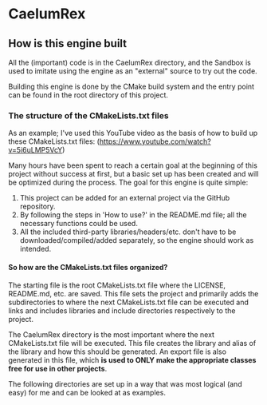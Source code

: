 # CaelumRex
## How is this engine built
All the (important) code is in the CaelumRex directory, and the Sandbox is used to imitate using the engine as an "external"
source to try out the code.

Building this engine is done by the CMake build system and the entry point can be found in the root directory of this project.

### The structure of the CMakeLists.txt files
As an example; I've used this YouTube video as the basis of how to build up these CMakeLists.txt files:
(https://www.youtube.com/watch?v=5i6uLMP5VcY)

Many hours have been spent to reach a certain goal at the beginning of this project without success at first, but a basic set up
has been created and will be optimized during the process. The goal for this engine is quite simple:

1. This project can be added for an external project via the GitHub repository.
2. By following the steps in 'How to use?' in the README.md file; all the necessary functions could be used.
3. All the included third-party libraries/headers/etc. don't have to be downloaded/compiled/added separately, so the engine should work as intended.

#### So how are the CMakeLists.txt files organized?
The starting file is the root CMakeLists.txt file where the LICENSE, README.md, etc. are saved. This file sets the project and primarily adds the
subdirectories to where the next CMakeLists.txt file can be executed and links and includes libraries and include directories respectively to the project.

The CaelumRex directory is the most important where the next CMakeLists.txt file will be executed. This file creates the library and alias of the library and
how this should be generated. An export file is also generated in this file, which **is used to ONLY make the appropriate classes free for use in other projects**.

The following directories are set up in a way that was most logical (and easy) for me and can be looked at as examples.